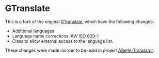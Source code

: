 # GTranslate
This is a fork of the original [GTranslate](https://github.com/d4n3436/GTranslate), which have the following changes:
* Additional languages
* Language name corrections IAW [ISO 639-1](https://en.wikipedia.org/wiki/List_of_ISO_639-1_codes)
* Class to allow external access to the language list.

These changes were made inorder to be used in project [ABetterTranslator](https://github.com/David-Maisonave/ABetterTranslator).
